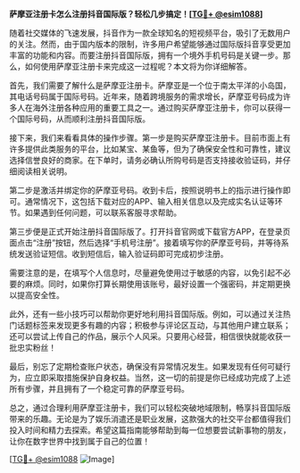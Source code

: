 **萨摩亚注册卡怎么注册抖音国际版？轻松几步搞定！[[TG💪+ @esim1088](https://t.me/s/esim1088)]**

随着社交媒体的飞速发展，抖音作为一款全球知名的短视频平台，吸引了无数用户的关注。然而，由于国内版本的限制，许多用户希望能够通过国际版抖音享受更加丰富的功能和内容。而要注册抖音国际版，拥有一个境外手机号码是关键一步。那么，如何使用萨摩亚注册卡来完成这一过程呢？本文将为你详细解答。

首先，我们需要了解什么是萨摩亚注册卡。萨摩亚是一个位于南太平洋的小岛国，其电话号码属于国际号码。近年来，随着跨境服务的需求增长，萨摩亚号码成为许多人在海外注册各种应用的重要工具之一。通过购买萨摩亚注册卡，你可以获得一个国际号码，从而顺利注册抖音国际版。

接下来，我们来看看具体的操作步骤。第一步是购买萨摩亚注册卡。目前市面上有许多提供此类服务的平台，比如某宝、某鱼等，但为了确保安全性和可靠性，建议选择信誉良好的商家。在下单时，请务必确认所购号码是否支持接收验证码，并仔细阅读相关说明。

第二步是激活并绑定你的萨摩亚号码。收到卡后，按照说明书上的指示进行操作即可。通常情况下，这包括下载对应的APP、输入相关信息以及完成实名认证等环节。如果遇到任何问题，可以联系客服寻求帮助。

第三步便是正式开始注册抖音国际版了。打开抖音官网或下载官方APP，在登录页面点击“注册”按钮，然后选择“手机号注册”。接着填写你的萨摩亚号码，并等待系统发送验证短信。收到短信后，输入验证码即可完成初步注册。

需要注意的是，在填写个人信息时，尽量避免使用过于敏感的内容，以免引起不必要的麻烦。同时，如果你打算长期使用该账号，最好设置一个强密码，并定期更换以提高安全性。

此外，还有一些小技巧可以帮助你更好地利用抖音国际版。例如，可以通过关注热门话题标签来发现更多有趣的内容；积极参与评论区互动，与其他用户建立联系；还可以尝试上传自己的作品，展示个人风采。只要用心经营，相信很快就能收获一批忠实粉丝！

最后，别忘了定期检查账户状态，确保没有异常情况发生。如果发现有任何可疑行为，应立即采取措施保护自身权益。当然，这一切的前提是你已经成功完成了上述所有步骤，并且拥有了一个稳定可靠的萨摩亚号码。

总之，通过合理利用萨摩亚注册卡，我们可以轻松突破地域限制，畅享抖音国际版带来的乐趣。无论是为了娱乐消遣还是职业发展，这款强大的社交平台都值得我们投入时间和精力去探索。希望这篇指南能够帮助到每一位想要尝试新事物的朋友，让你在数字世界中找到属于自己的位置！

[[TG💪+ @esim1088](https://t.me/s/esim1088) ![Image](https://i.postimg.cc/4NQfJmqS/Snipaste-2025-05-13-00-14-12.png)]